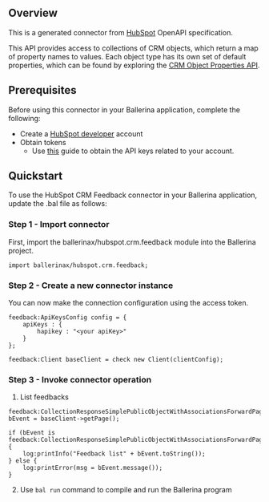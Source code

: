 ## Overview
This is a generated connector from [HubSpot](https://www.hubspot.com/) OpenAPI specification. 

This API provides access to collections of CRM objects, which return a map of property names to values. Each object type has its own set of default properties, which can be found by exploring the [CRM Object Properties API](https://developers.hubspot.com/docs/methods/crm-properties/crm-properties-overview).
 
## Prerequisites
Before using this connector in your Ballerina application, complete the following:
* Create a [HubSpot developer](https://developers.hubspot.com/) account
* Obtain tokens
    -  Use [this](https://knowledge.hubspot.com/integrations/how-do-i-get-my-hubspot-api-key?_ga=2.57958890.1140639136.1626730652-1097354510.1626409334) guide to obtain the API keys related to your account.

## Quickstart
To use the HubSpot CRM Feedback connector in your Ballerina application, update the .bal file as follows:
### Step 1 - Import connector
First, import the ballerinax/hubspot.crm.feedback module into the Ballerina project.
```ballerina
import ballerinax/hubspot.crm.feedback;
```

### Step 2 - Create a new connector instance
You can now make the connection configuration using the access token.
```ballerina
feedback:ApiKeysConfig config = {
    apiKeys : {
        hapikey : "<your apiKey>"
    }
};

feedback:Client baseClient = check new Client(clientConfig);

```
### Step 3 - Invoke connector operation
1. List feedbacks

```ballerina
feedback:CollectionResponseSimplePublicObjectWithAssociationsForwardPaging|error bEvent = baseClient->getPage();

if (bEvent is feedback:CollectionResponseSimplePublicObjectWithAssociationsForwardPaging) {
    log:printInfo("Feedback list" + bEvent.toString());
} else {
    log:printError(msg = bEvent.message());
}
```

2. Use `bal run` command to compile and run the Ballerina program
